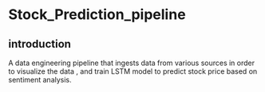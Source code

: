 # Stock_Prediction_pipeline
## introduction
A data engineering pipeline that ingests data from various sources in order to visualize the data , and train LSTM model to predict stock price based on sentiment analysis.
